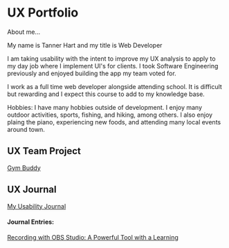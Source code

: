 # UX Portfolio

About me...

My name is Tanner Hart and my title is Web Developer

I am taking usability with the intent to improve my UX analysis to apply to my day job where I implement UI's for clients. I took Software Engineering previously and enjoyed building the app my team voted for. 

I work as a full time web developer alongside attending school. It is difficult but rewarding and I expect this course to add to my knowledge base.

Hobbies:
I have many hobbies outside of development. I enjoy many outdoor activities, sports, fishing, and hiking, among others. I also enjoy plaing the piano, experiencing new foods, and attending many local events around town.



## UX Team Project

[Gym Buddy](https://github.com/ChicoState/gymbuddy-ux)


## UX Journal

[My Usability Journal](https://usabilityengineering.github.io/portfolio-TannerHartt/)

#### Journal Entries:
[Recording with OBS Studio: A Powerful Tool with a Learning](https://usabilityengineering.github.io/portfolio-TannerHartt/journals/j1)